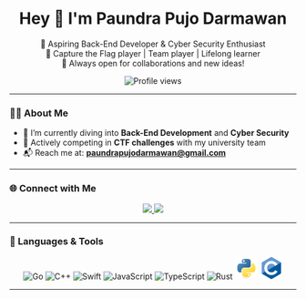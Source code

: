 <h1 align="center">Hey 👋 I'm Paundra Pujo Darmawan</h1>

<p align="center">
  🚀 Aspiring Back-End Developer & Cyber Security Enthusiast<br>
  🎯 Capture the Flag player | Team player | Lifelong learner<br>
  💬 Always open for collaborations and new ideas!
</p>

<p align="center">
  <img src="https://komarev.com/ghpvc/?username=paundrap&label=Profile%20views&color=ff5733&style=flat-square" alt="Profile views" />
</p>

---

### 👨‍💻 About Me

- 🔭 I’m currently diving into **Back-End Development** and **Cyber Security**
- 🧩 Actively competing in **CTF challenges** with my university team
- 📬 Reach me at: **paundrapujodarmawan@gmail.com**

---

### 🌐 Connect with Me

<p align="center">
  <a href="https://twitter.com/paundrapujo" target="_blank">
    <img src="https://img.shields.io/badge/Twitter-%231DA1F2.svg?&style=for-the-badge&logo=twitter&logoColor=white" />
  </a>
  <a href="https://instagram.com/paundra.pujo" target="_blank">
    <img src="https://img.shields.io/badge/Instagram-%23E4405F.svg?&style=for-the-badge&logo=instagram&logoColor=white" />
  </a>
</p>

---

### 🧠 Languages & Tools

<p align="center">
  <img src="https://cdn.jsdelivr.net/gh/devicons/devicon/icons/go/go-original.svg" width="40" height="40" alt="Go" />
  <img src="https://cdn.jsdelivr.net/gh/devicons/devicon/icons/cplusplus/cplusplus-original.svg" width="40" height="40" alt="C++" />
  <img src="https://cdn.jsdelivr.net/gh/devicons/devicon/icons/swift/swift-original.svg" width="40" height="40" alt="Swift" />
  <img src="https://cdn.jsdelivr.net/gh/devicons/devicon/icons/javascript/javascript-original.svg" width="40" height="40" alt="JavaScript" />
  <img src="https://cdn.jsdelivr.net/gh/devicons/devicon/icons/typescript/typescript-original.svg" width="40" height="40" alt="TypeScript" />
  <img src="https://www.rust-lang.org/logos/rust-logo-512x512.png" width="40" height="40" alt="Rust" />
  <img src="https://github.com/devicons/devicon/blob/v2.16.0/icons/python/python-original.svg" width="40" height="40" alt="Python" />
  <img src="https://github.com/devicons/devicon/blob/v2.16.0/icons/c/c-original.svg" width="40" height="40" alt="C" />
</p>

---

